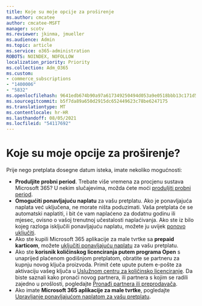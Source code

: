 ```yaml
---
title: Koje su moje opcije za proširenje
ms.author: cmcatee
author: cmcatee-MSFT
manager: scotv
ms.reviewer: jkinma, jmueller
ms.audience: Admin
ms.topic: article
ms.service: o365-administration
ROBOTS: NOINDEX, NOFOLLOW
localization_priority: Priority
ms.collection: Adm_O365
ms.custom:
- commerce_subscriptions
- "1400006"
- "5832"
ms.openlocfilehash: 9641edb674b90a97a617349250494d053a9e0518bbb13c171d5f164a117abf3d
ms.sourcegitcommit: b5f7da89a650d2915dc652449623c78be6247175
ms.translationtype: MT
ms.contentlocale: hr-HR
ms.lasthandoff: 08/05/2021
ms.locfileid: "54117692"
---
```

# <a name="what-are-my-options-to-extend"></a>Koje su moje opcije za proširenje?

Prije nego pretplata dosegne datum isteka, imate nekoliko mogućnosti:

- **Produljite probni period**.  Trebate više vremena za procjenu sustava Microsoft 365? U nekim slučajevima, možda ćete moći [produljiti probni period](https://docs.microsoft.com/microsoft-365/commerce/extend-your-trial).  
- **Omogućiti ponavljajuću naplatu** za vašu pretplatu. Ako je ponavljajuća naplata već uključena, ne morate ništa poduzimati. Vaša pretplata će se automatski naplatiti, i bit će vam naplaćeno za dodatnu godinu ili mjesec, ovisno o vašoj trenutnoj učestalosti naplaćivanja. Ako ste iz bilo kojeg razloga isključili ponavljajuću naplatu, možete ju uvijek [ ponovo uključiti](https://docs.microsoft.com/microsoft-365/commerce/subscriptions/renew-your-subscription).
- Ako ste kupili Microsoft 365 aplikacije za male tvrtke sa **prepaid karticom**, možete [uključiti ponavljajuću naplatu](https://docs.microsoft.com/microsoft-365/commerce/subscriptions/renew-your-subscription) za vašu pretplatu.
- Ako ste **korisnik količinskog licenciranja putem programa Open** s unaprijed plaćenom godišnjom pretplatom, obratite se partneru za kupnju novog ključa proizvoda. Primit ćete upute putem e-pošte za aktivaciju vašeg ključa u [ Uslužnom centru za količinsko licenciranje](https://go.microsoft.com/fwlink/p/?LinkID=282016). Da biste saznali kako pronaći novog partnera, ili partnera s kojim se radili zajedno u prošlosti, pogledajte [Pronađi partnera ili preprodavača](https://docs.microsoft.com/microsoft-365/admin/manage/find-your-partner-or-reseller).
- Ako imate **Microsoft 365 aplikacije za male tvrtke**, pogledajte [Upravljanje ponavljajućom naplatom za vašu pretplatu](https://docs.microsoft.com/microsoft-365/commerce/subscriptions/renew-your-subscription).
